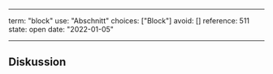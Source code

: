 
---
term:      "block"
use:       "Abschnitt"
choices:   ["Block"]
avoid:     []
reference: 511        
state:     open
date:      "2022-01-05"

---

## Diskussion

